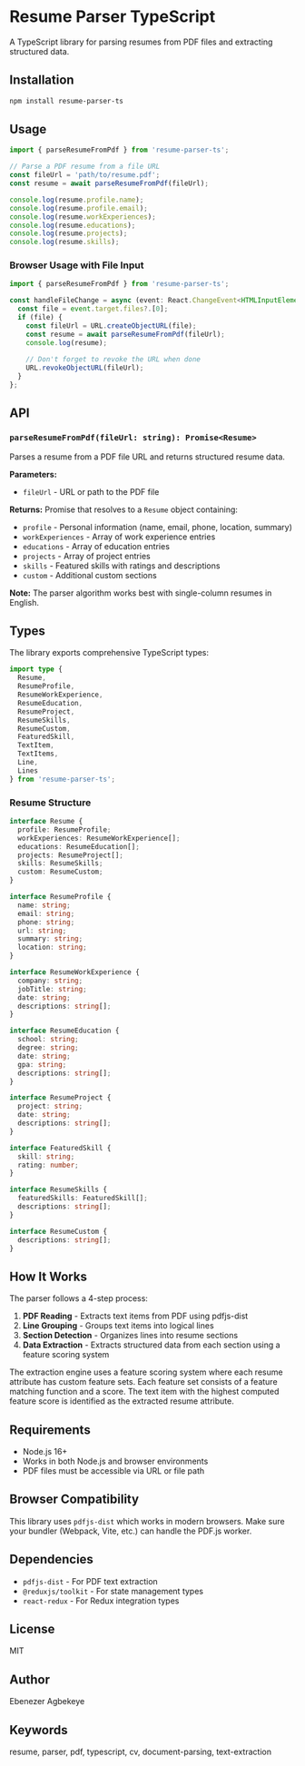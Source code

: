 # Resume Parser TypeScript

A TypeScript library for parsing resumes from PDF files and extracting structured data.

## Installation

```bash
npm install resume-parser-ts
```

## Usage

```typescript
import { parseResumeFromPdf } from 'resume-parser-ts';

// Parse a PDF resume from a file URL
const fileUrl = 'path/to/resume.pdf';
const resume = await parseResumeFromPdf(fileUrl);

console.log(resume.profile.name);
console.log(resume.profile.email);
console.log(resume.workExperiences);
console.log(resume.educations);
console.log(resume.projects);
console.log(resume.skills);
```

### Browser Usage with File Input

```typescript
import { parseResumeFromPdf } from 'resume-parser-ts';

const handleFileChange = async (event: React.ChangeEvent<HTMLInputElement>) => {
  const file = event.target.files?.[0];
  if (file) {
    const fileUrl = URL.createObjectURL(file);
    const resume = await parseResumeFromPdf(fileUrl);
    console.log(resume);
  
    // Don't forget to revoke the URL when done
    URL.revokeObjectURL(fileUrl);
  }
};
```

## API

### `parseResumeFromPdf(fileUrl: string): Promise<Resume>`

Parses a resume from a PDF file URL and returns structured resume data.

**Parameters:**

- `fileUrl` - URL or path to the PDF file

**Returns:** Promise that resolves to a `Resume` object containing:

- `profile` - Personal information (name, email, phone, location, summary)
- `workExperiences` - Array of work experience entries
- `educations` - Array of education entries
- `projects` - Array of project entries
- `skills` - Featured skills with ratings and descriptions
- `custom` - Additional custom sections

**Note:** The parser algorithm works best with single-column resumes in English.

## Types

The library exports comprehensive TypeScript types:

```typescript
import type { 
  Resume,
  ResumeProfile,
  ResumeWorkExperience,
  ResumeEducation,
  ResumeProject,
  ResumeSkills,
  ResumeCustom,
  FeaturedSkill,
  TextItem,
  TextItems,
  Line,
  Lines
} from 'resume-parser-ts';
```

### Resume Structure

```typescript
interface Resume {
  profile: ResumeProfile;
  workExperiences: ResumeWorkExperience[];
  educations: ResumeEducation[];
  projects: ResumeProject[];
  skills: ResumeSkills;
  custom: ResumeCustom;
}

interface ResumeProfile {
  name: string;
  email: string;
  phone: string;
  url: string;
  summary: string;
  location: string;
}

interface ResumeWorkExperience {
  company: string;
  jobTitle: string;
  date: string;
  descriptions: string[];
}

interface ResumeEducation {
  school: string;
  degree: string;
  date: string;
  gpa: string;
  descriptions: string[];
}

interface ResumeProject {
  project: string;
  date: string;
  descriptions: string[];
}

interface FeaturedSkill {
  skill: string;
  rating: number;
}

interface ResumeSkills {
  featuredSkills: FeaturedSkill[];
  descriptions: string[];
}

interface ResumeCustom {
  descriptions: string[];
}
```

## How It Works

The parser follows a 4-step process:

1. **PDF Reading** - Extracts text items from PDF using pdfjs-dist
2. **Line Grouping** - Groups text items into logical lines
3. **Section Detection** - Organizes lines into resume sections
4. **Data Extraction** - Extracts structured data from each section using a feature scoring system

The extraction engine uses a feature scoring system where each resume attribute has custom feature sets. Each feature set consists of a feature matching function and a score. The text item with the highest computed feature score is identified as the extracted resume attribute.

## Requirements

- Node.js 16+
- Works in both Node.js and browser environments
- PDF files must be accessible via URL or file path

## Browser Compatibility

This library uses `pdfjs-dist` which works in modern browsers. Make sure your bundler (Webpack, Vite, etc.) can handle the PDF.js worker.

## Dependencies

- `pdfjs-dist` - For PDF text extraction
- `@reduxjs/toolkit` - For state management types
- `react-redux` - For Redux integration types

## License

MIT

## Author

Ebenezer Agbekeye

## Keywords

resume, parser, pdf, typescript, cv, document-parsing, text-extraction
